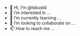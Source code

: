 - 👋 Hi, I’m @tsbustd
- 👀 I’m interested in ...
- 🌱 I’m currently learning ...
- 💞️ I’m looking to collaborate on ...
- 📫 How to reach me ...

<!---
tsbustd/tsbustd is a ✨ special ✨ repository because its `README.md` (this file) appears on your GitHub profile.
You can click the Preview link to take a look at your changes.
--->
